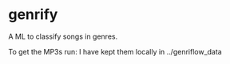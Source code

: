 # genrify
A ML to classify songs in genres.

To get the MP3s run: I have kept them locally in ../genriflow_data
